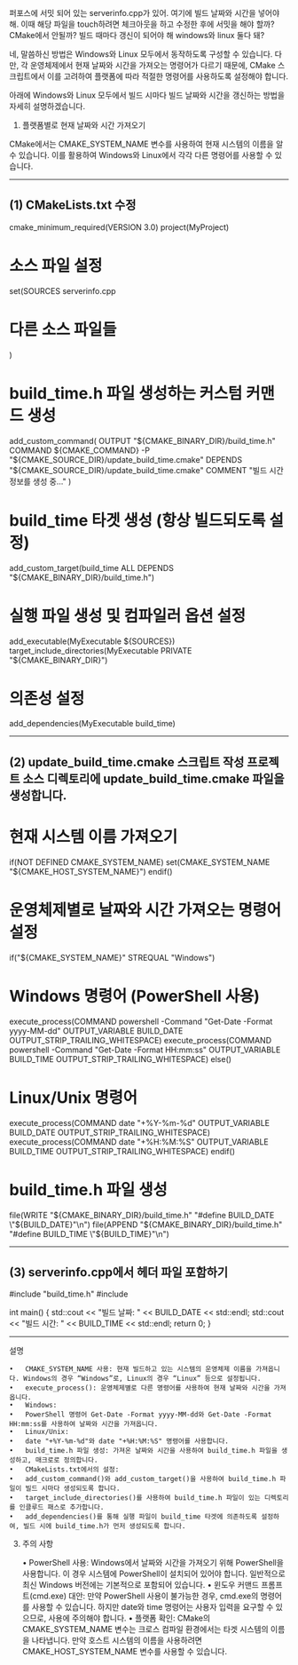 퍼포스에 서밋 되어 있는 serverinfo.cpp가 있어. 여기에 빌드 날짜와 시간을 넣어야 해.
이때 해당 파일을 touch하려면 체크아웃을 하고 수정한 후에 서밋을 해야 할까?
CMake에서 안될까? 빌드 때마다 갱신이 되어야 해
windows와 linux 둘다 돼?

네, 말씀하신 방법은 Windows와 Linux 모두에서 동작하도록 구성할 수 있습니다. 다만, 각 운영체제에서 현재 날짜와 시간을 가져오는 명령어가 다르기 때문에, CMake 스크립트에서 이를 고려하여 플랫폼에 따라 적절한 명령어를 사용하도록 설정해야 합니다.

아래에 Windows와 Linux 모두에서 빌드 시마다 빌드 날짜와 시간을 갱신하는 방법을 자세히 설명하겠습니다.

1. 플랫폼별로 현재 날짜와 시간 가져오기

CMake에서는 CMAKE_SYSTEM_NAME 변수를 사용하여 현재 시스템의 이름을 알 수 있습니다. 이를 활용하여 Windows와 Linux에서 각각 다른 명령어를 사용할 수 있습니다.

---
(1) CMakeLists.txt 수정
---
cmake_minimum_required(VERSION 3.0)
project(MyProject)

# 소스 파일 설정
set(SOURCES
  serverinfo.cpp
  # 다른 소스 파일들
)

# build_time.h 파일 생성하는 커스텀 커맨드 생성
add_custom_command(
  OUTPUT "${CMAKE_BINARY_DIR}/build_time.h"
  COMMAND ${CMAKE_COMMAND} -P "${CMAKE_SOURCE_DIR}/update_build_time.cmake"
  DEPENDS "${CMAKE_SOURCE_DIR}/update_build_time.cmake"
  COMMENT "빌드 시간 정보를 생성 중..."
)

# build_time 타겟 생성 (항상 빌드되도록 설정)
add_custom_target(build_time ALL DEPENDS "${CMAKE_BINARY_DIR}/build_time.h")

# 실행 파일 생성 및 컴파일러 옵션 설정
add_executable(MyExecutable ${SOURCES})
target_include_directories(MyExecutable PRIVATE "${CMAKE_BINARY_DIR}")

# 의존성 설정
add_dependencies(MyExecutable build_time)


---
(2) update_build_time.cmake 스크립트 작성
프로젝트 소스 디렉토리에 update_build_time.cmake 파일을 생성합니다.
---
# 현재 시스템 이름 가져오기
if(NOT DEFINED CMAKE_SYSTEM_NAME)
  set(CMAKE_SYSTEM_NAME "${CMAKE_HOST_SYSTEM_NAME}")
endif()

# 운영체제별로 날짜와 시간 가져오는 명령어 설정
if("${CMAKE_SYSTEM_NAME}" STREQUAL "Windows")
  # Windows 명령어 (PowerShell 사용)
  execute_process(COMMAND powershell -Command "Get-Date -Format yyyy-MM-dd"
                  OUTPUT_VARIABLE BUILD_DATE
                  OUTPUT_STRIP_TRAILING_WHITESPACE)
  execute_process(COMMAND powershell -Command "Get-Date -Format HH:mm:ss"
                  OUTPUT_VARIABLE BUILD_TIME
                  OUTPUT_STRIP_TRAILING_WHITESPACE)
else()
  # Linux/Unix 명령어
  execute_process(COMMAND date "+%Y-%m-%d"
                  OUTPUT_VARIABLE BUILD_DATE
                  OUTPUT_STRIP_TRAILING_WHITESPACE)
  execute_process(COMMAND date "+%H:%M:%S"
                  OUTPUT_VARIABLE BUILD_TIME
                  OUTPUT_STRIP_TRAILING_WHITESPACE)
endif()

# build_time.h 파일 생성
file(WRITE "${CMAKE_BINARY_DIR}/build_time.h" "#define BUILD_DATE \"${BUILD_DATE}\"\n")
file(APPEND "${CMAKE_BINARY_DIR}/build_time.h" "#define BUILD_TIME \"${BUILD_TIME}\"\n")

---
(3) serverinfo.cpp에서 헤더 파일 포함하기
---
#include "build_time.h"
#include <iostream>

int main() {
    std::cout << "빌드 날짜: " << BUILD_DATE << std::endl;
    std::cout << "빌드 시간: " << BUILD_TIME << std::endl;
    return 0;
}

---

설명

	•	CMAKE_SYSTEM_NAME 사용: 현재 빌드하고 있는 시스템의 운영체제 이름을 가져옵니다. Windows의 경우 “Windows”로, Linux의 경우 “Linux” 등으로 설정됩니다.
	•	execute_process(): 운영체제별로 다른 명령어를 사용하여 현재 날짜와 시간을 가져옵니다.
	•	Windows:
	•	PowerShell 명령어 Get-Date -Format yyyy-MM-dd와 Get-Date -Format HH:mm:ss를 사용하여 날짜와 시간을 가져옵니다.
	•	Linux/Unix:
	•	date "+%Y-%m-%d"와 date "+%H:%M:%S" 명령어를 사용합니다.
	•	build_time.h 파일 생성: 가져온 날짜와 시간을 사용하여 build_time.h 파일을 생성하고, 매크로로 정의합니다.
	•	CMakeLists.txt에서의 설정:
	•	add_custom_command()와 add_custom_target()을 사용하여 build_time.h 파일이 빌드 시마다 생성되도록 합니다.
	•	target_include_directories()를 사용하여 build_time.h 파일이 있는 디렉토리를 인클루드 패스로 추가합니다.
	•	add_dependencies()를 통해 실행 파일이 build_time 타겟에 의존하도록 설정하여, 빌드 시에 build_time.h가 먼저 생성되도록 합니다.

3. 주의 사항

	•	PowerShell 사용: Windows에서 날짜와 시간을 가져오기 위해 PowerShell을 사용합니다. 이 경우 시스템에 PowerShell이 설치되어 있어야 합니다. 일반적으로 최신 Windows 버전에는 기본적으로 포함되어 있습니다.
	•	윈도우 커맨드 프롬프트(cmd.exe) 대안: 만약 PowerShell 사용이 불가능한 경우, cmd.exe의 명령어를 사용할 수 있습니다. 하지만 date와 time 명령어는 사용자 입력을 요구할 수 있으므로, 사용에 주의해야 합니다.
	•	플랫폼 확인: CMake의 CMAKE_SYSTEM_NAME 변수는 크로스 컴파일 환경에서는 타겟 시스템의 이름을 나타냅니다. 만약 호스트 시스템의 이름을 사용하려면 CMAKE_HOST_SYSTEM_NAME 변수를 사용할 수 있습니다.


